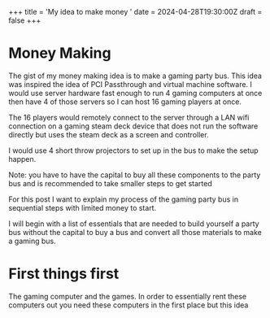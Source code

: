 +++
title = 'My idea to make money ' 
date = 2024-04-28T19:30:00Z
draft = false
+++
# Money Making
The gist of my money making idea is to make a gaming party bus. This idea was inspired the idea of PCI Passthrough and virtual machine software. I would use server hardware fast enough to run 4 gaming computers at once then have 4 of those servers so I can host 16 gaming players at once. 

The 16 players would remotely connect to the server through a LAN wifi connection on a gaming steam deck device that does not run the software directly but uses the steam deck as a screen and controller. 

I would use 4 short throw projectors to set up in the bus to make the setup happen. 

Note: you have to have the capital to buy all these components to the party bus and is recommended to take smaller steps to get started

For this post I want to explain my process of the gaming party bus in sequential steps with limited money to start. 

I will begin with a list of essentials that are needed to build yourself a party bus without the capital to buy a bus and convert all those materials to make a gaming bus. 
# First things first 
The gaming computer and the games. In order to essentially rent these computers out you need these computers in the first place but this idea 
